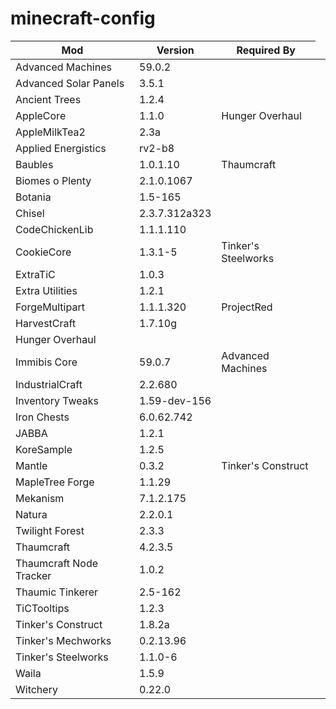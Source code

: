 # minecraft-config

<table>
<thead>
  <tr>
    <th>Mod</th>
    <th>Version</th>
    <th>Required By</th>
  </tr>
</thead>
<tbody>
  <tr><td>Advanced Machines</td><td>59.0.2</td><td></td></tr>
  <tr><td>Advanced Solar Panels</td><td>3.5.1</td><td></td></tr>
  <tr><td>Ancient Trees</td><td>1.2.4</td><td></td><td></td></tr>
  <tr><td>AppleCore</td><td>1.1.0</td><td>Hunger Overhaul</td></tr>
  <tr><td>AppleMilkTea2</td><td>2.3a</td><td></td></tr>
  <tr><td>Applied Energistics</td><td>rv2-b8</td><td></td></tr>
  <tr><td>Baubles</td><td>1.0.1.10</td><td>Thaumcraft</td><td></td></tr>
  <tr><td>Biomes o Plenty</td><td>2.1.0.1067</td><td></td></tr>
  <tr><td>Botania</td><td>1.5-165</td><td></td></tr>
  <tr><td>Chisel</td><td>2.3.7.312a323</td><td></td></tr>
  <tr><td>CodeChickenLib</td><td>1.1.1.110</td><td></td></tr>
  <tr><td>CookieCore</td><td>1.3.1-5</td><td>Tinker's Steelworks</td></tr>
  <tr><td>ExtraTiC</td><td>1.0.3</td><td></td></tr>
  <tr><td>Extra Utilities</td><td>1.2.1</td><td></td></tr>
  <tr><td>ForgeMultipart</td><td>1.1.1.320</td><td>ProjectRed</td></tr>
  <tr><td>HarvestCraft</td><td>1.7.10g</td><td></td></tr>
  <tr><td>Hunger Overhaul</td><td></td><td></td></tr>
  <tr><td>Immibis Core</td><td>59.0.7</td><td>Advanced Machines</td></tr>
  <tr><td>IndustrialCraft</td><td>2.2.680</td><td></td></tr>
  <tr><td>Inventory Tweaks</td><td>1.59-dev-156</td><td></td></tr>
  <tr><td>Iron Chests</td><td>6.0.62.742</td><td></td></tr>
  <tr><td>JABBA</td><td>1.2.1</td><td></td></tr>
  <tr><td>KoreSample</td><td>1.2.5</td><td></td></tr>
  <tr><td>Mantle</td><td>0.3.2</td><td>Tinker's Construct</td></tr>
  <tr><td>MapleTree Forge</td><td>1.1.29</td><td></td></tr>
  <tr><td>Mekanism</td><td>7.1.2.175</td><td></td></tr>
  <tr><td>Natura</td><td>2.2.0.1</td><td></td></tr>
  <tr><td>Twilight Forest</td><td>2.3.3</td><td></td></tr>
  <tr><td>Thaumcraft</td><td>4.2.3.5</td><td></td></tr>
  <tr><td>Thaumcraft Node Tracker</td><td>1.0.2</td><td></td></tr>
  <tr><td>Thaumic Tinkerer</td><td>2.5-162</td><td></td></tr>
  <tr><td>TiCTooltips</td><td>1.2.3</td><td></td></tr>
  <tr><td>Tinker's Construct</td><td>1.8.2a</td><td></td></tr>
  <tr><td>Tinker's Mechworks</td><td>0.2.13.96</td><td></td></tr>
  <tr><td>Tinker's Steelworks</td><td>1.1.0-6</td><td></td></tr>
  <tr><td>Waila</td><td>1.5.9</td><td></td></tr>
  <tr><td>Witchery</td><td>0.22.0</td><td></td></tr>
</tbody>
</table>
